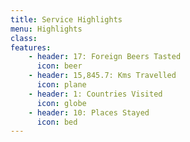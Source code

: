 ```yaml
---
title: Service Highlights
menu: Highlights
class:
features:
	- header: 17: Foreign Beers Tasted
	  icon: beer
	- header: 15,845.7: Kms Travelled
	  icon: plane
	- header: 1: Countries Visited
	  icon: globe
	- header: 10: Places Stayed
	  icon: bed
---
```

